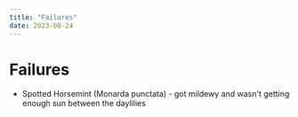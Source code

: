 ```yaml
---
title: "Failures"
date: 2023-08-24
---
```


# Failures

- Spotted Horsemint (Monarda punctata) - got mildewy and wasn't getting enough sun between the daylilies
